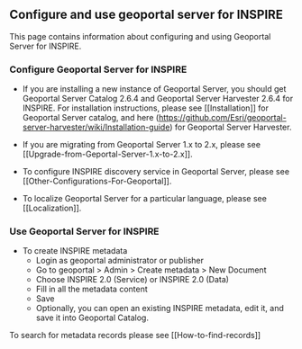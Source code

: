 ## Configure and use geoportal server for INSPIRE

This page contains information about configuring and using Geoportal Server for INSPIRE.


### Configure Geoportal Server for INSPIRE

* If you are installing a new instance of Geoportal Server, you should get Geoportal Server Catalog 2.6.4 and Geoportal Server Harvester 2.6.4 for INSPIRE. For installation instructions, please see [[Installation]] for Geoportal Server catalog, and here (https://github.com/Esri/geoportal-server-harvester/wiki/Installation-guide) for Geoportal Server Harvester. 

* If you are migrating from Geoportal Server 1.x to 2.x, please see [[Upgrade-from-Geportal-Server-1.x-to-2.x]].

* To configure INSPIRE discovery service in Geoportal Server, please see [[Other-Configurations-For-Geoportal]].

* To localize Geoportal Server for a particular language, please see [[Localization]].

### Use Geoportal Server for INSPIRE

* To create INSPIRE metadata
  * Login as geoportal administrator or publisher
  * Go to geoportal > Admin > Create metadata > New Document
  * Choose INSPIRE 2.0 (Service) or INSPIRE 2.0 (Data)
  * Fill in all the metadata content
  * Save
  * Optionally, you can open an existing INSPIRE metadata, edit it, and save it into Geoportal Catalog.

To search for metadata records please see [[How-to-find-records]]

  
